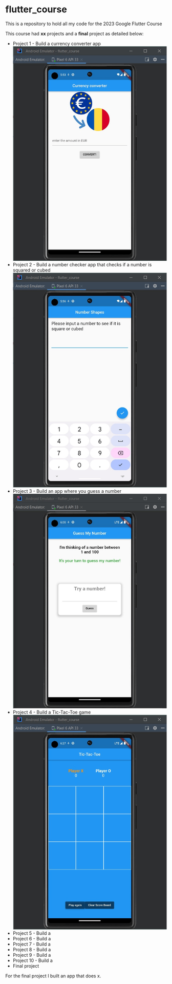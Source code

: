 # flutter_course

This is a repository to hold all my code for the 2023 Google Flutter Course

This course had **xx** projects and a **final** project as detailed below:
 
- Project 1 - Build a currency converter app
![Project1](https://github.com/zeserj/flutter_course/raw/main/images/presentation/project1.gif)
- Project 2 - Build a number checker app that checks if a number is squared or cubed
![Project2](https://github.com/zeserj/flutter_course/raw/main/images/presentation/project2.gif)
- Project 3 - Build an app where you guess a number
![Project3](https://github.com/zeserj/flutter_course/raw/main/images/presentation/project3.gif)
- Project 4 - Build a Tic-Tac-Toe game
![Project4](https://github.com/zeserj/flutter_course/raw/main/images/presentation/project4.gif)
- Project 5 - Build a 
- Project 6 - Build a 
- Project 7 - Build a 
- Project 8 - Build a 
- Project 9 - Build a
- Project 10 - Build a
- Final project 

For the final project I built an app that does x.